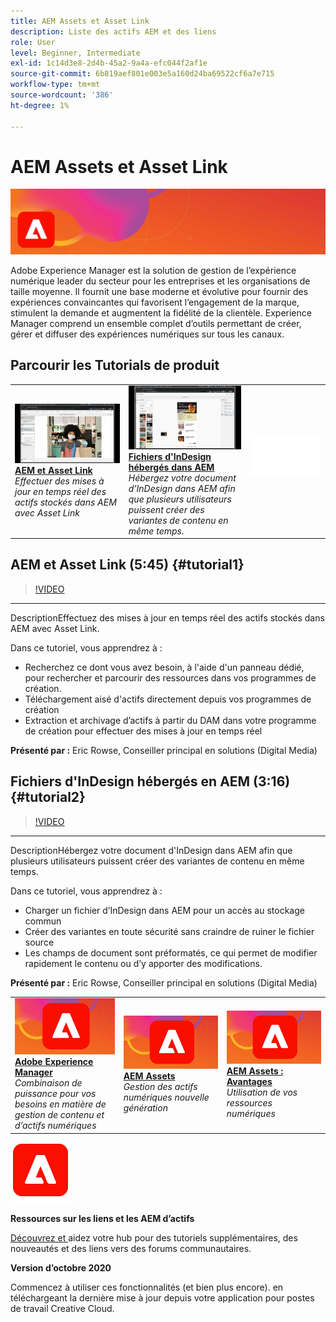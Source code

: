 ```yaml
---
title: AEM Assets et Asset Link
description: Liste des actifs AEM et des liens
role: User
level: Beginner, Intermediate
exl-id: 1c14d3e8-2d4b-45a2-9a4a-efc044f2af1e
source-git-commit: 6b819aef801e003e5a160d24ba69522cf6a7e715
workflow-type: tm+mt
source-wordcount: '386'
ht-degree: 1%

---
```


# AEM Assets et Asset Link

![Image de héros du tutoriel](../assets/AEM.jpg)

Adobe Experience Manager est la solution de gestion de l’expérience numérique leader du secteur pour les entreprises et les organisations de taille moyenne. Il fournit une base moderne et évolutive pour fournir des expériences convaincantes qui favorisent l’engagement de la marque, stimulent la demande et augmentent la fidélité de la clientèle. Experience Manager comprend un ensemble complet d’outils permettant de créer, gérer et diffuser des expériences numériques sur tous les canaux.

## Parcourir les Tutorials de produit

<table style="table-layout:fixed">
<tr>
 <td>
   <a href="aem.md#tutorial1">
      <img alt="AEM et Asset Link" src="../assets/aem_assetlink_rowse_thumbnail.jpg" />
   </a>
    <div>
   <a href="aem.md#tutorial1"><strong>AEM et Asset Link</strong></a>
    </div>
    <em>Effectuer des mises à jour en temps réel des actifs stockés dans AEM avec Asset Link</em>
    <br>
  </td>
   <td>
   <a href="aem.md#tutorial2">
      <img alt="Fichiers d'InDesign hébergés dans AEM" src="../assets/InDesign-Files-Hosten-in-AEM.jpg" />
   </a>
    <div>
   <a href="aem.md#tutorial2"><strong>Fichiers d'InDesign hébergés dans AEM</strong></a>
    </div>
    <em>Hébergez votre document d’InDesign dans AEM afin que plusieurs utilisateurs puissent créer des variantes de contenu en même temps.</em>
    <br>
  </td>
  <td>
    <img alt="Espacement" src="../assets/Whitespacer.png" />
    <div>
    <br>
  </td>
</tr>
</table>

## AEM et Asset Link (5:45) {#tutorial1}

>[!VIDEO](https://video.tv.adobe.com/v/326828?hidetitle=true)

****
DescriptionEffectuez des mises à jour en temps réel des actifs stockés dans AEM avec Asset Link.

Dans ce tutoriel, vous apprendrez à :
* Recherchez ce dont vous avez besoin, à l&#39;aide d&#39;un panneau dédié, pour rechercher et parcourir des ressources dans vos programmes de création.
* Téléchargement aisé d&#39;actifs directement depuis vos programmes de création
* Extraction et archivage d’actifs à partir du DAM dans votre programme de création pour effectuer des mises à jour en temps réel

**Présenté par :**
Eric Rowse, Conseiller principal en solutions (Digital Media)

## Fichiers d&#39;InDesign hébergés en AEM (3:16) {#tutorial2}

>[!VIDEO](https://video.tv.adobe.com/v/326829?hidetitle=true)

****
DescriptionHébergez votre document d&#39;InDesign dans AEM afin que plusieurs utilisateurs puissent créer des variantes de contenu en même temps.

Dans ce tutoriel, vous apprendrez à :
* Charger un fichier d’InDesign dans AEM pour un accès au stockage commun
* Créer des variantes en toute sécurité sans craindre de ruiner le fichier source
* Les champs de document sont préformatés, ce qui permet de modifier rapidement le contenu ou d’y apporter des modifications.

**Présenté par :**
Eric Rowse, Conseiller principal en solutions (Digital Media)

<table style="table-layout:fixed">
<tr>
 <td>
   <a href="https://www.adobe.com/marketing/experience-manager.html">
      <img alt="Adobe Experience Manager" src="../assets/AEM_Thumbnail.jpg" />
   </a>
    <div>
   <a href="https://www.adobe.com/marketing/experience-manager.html"><strong>Adobe Experience Manager</strong></a>
    </div>
    <em>Combinaison de puissance pour vos besoins en matière de gestion de contenu et d’actifs numériques</em>
    <br>
  </td>
  <td>
   <a href="https://www.adobe.com/marketing/experience-manager-assets.html">
      <img alt="InDesign Server : Rechercher un partenaire" src="../assets/AEM_Thumbnail.jpg" />
   </a>
    <div>
   <a href="https://www.adobe.com/marketing/experience-manager-assets.html"><strong>AEM Assets</strong></a>
    </div>
    <em>Gestion des actifs numériques nouvelle génération</em>
    <br>
  </td>
  <td>
   <a href="https://www.adobe.com/marketing/experience-manager-assets/benefits.html">
      <img alt="InDesign Server : Rechercher un partenaire" src="../assets/AEM_Thumbnail.jpg" />
   </a>
    <div>
   <a href="https://www.adobe.com/marketing/experience-manager-assets/benefits.html"><strong>AEM Assets : Avantages</strong></a>
    </div>
    <em>Utilisation de vos ressources numériques</em>
    <br>
  </td>
</tr>
</table>

![Logo AEM](../assets/aem_appicon_noshadow_96.png)

**Ressources sur les liens et les AEM d’actifs**

[Découvrez et ](https://helpx.adobe.com/support/experience-manager.html) aidez votre hub pour des tutoriels supplémentaires, des nouveautés et des liens vers des forums communautaires.

**Version d’octobre 2020**

Commencez à utiliser ces fonctionnalités (et bien plus encore). en téléchargeant la dernière mise à jour depuis votre application pour postes de travail Creative Cloud.
